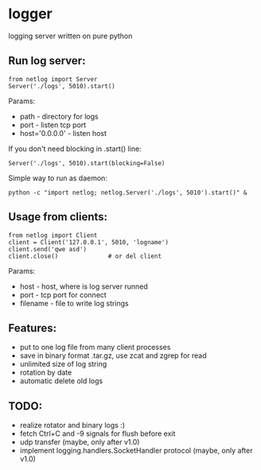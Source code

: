 logger
======

logging server written on pure python


Run log server:
---------------
```
from netlog import Server
Server('./logs', 5010).start()
```

Params:
* path - directory for logs
* port - listen tcp port
* host='0.0.0.0' - listen host

If you don't need blocking in .start() line:
```
Server('./logs', 5010).start(blocking=False)
```

Simple way to run as daemon:
```
python -c "import netlog; netlog.Server('./logs', 5010').start()" &
```


Usage from clients:
-------------------
```
from netlog import Client
client = Client('127.0.0.1', 5010, 'logname')
client.send('qwe asd')
client.close()              # or del client
```

Params:
* host - host, where is log server runned
* port - tcp port for connect
* filename - file to write log strings

Features:
---------

* put to one log file from many client processes
* save in binary format .tar.gz, use zcat and zgrep for read
* unlimited size of log string
* rotation by date
* automatic delete old logs


TODO:
-----
+ realize rotator and binary logs :)
+ fetch Ctrl+C and -9 signals for flush before exit
+ udp transfer (maybe, only after v1.0)
+ implement logging.handlers.SocketHandler protocol (maybe, only after v1.0)
